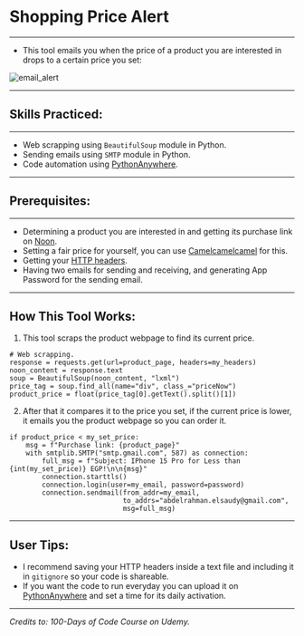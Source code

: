# Shopping Price Alert

---

- This tool emails you when the price of a product you are interested in drops to a certain price you set:

![email_alert](https://github.com/Abdelrahman-Elsaudy/NLP-Workout-Tracker-on-Google-Sheets/assets/158151388/7cd48bc8-1151-4005-b49c-c9dbd1315d81)

---

## Skills Practiced:

---

- Web scrapping using `BeautifulSoup` module in Python.
- Sending emails using `SMTP` module in Python.
- Code automation using [PythonAnywhere](www.pythonanywhere.com).

---

## Prerequisites:

---

- Determining a product you are interested in and getting its purchase link on [Noon](www.noon.com).
- Setting a fair price for yourself, you can use [Camelcamelcamel](https://camelcamelcamel.com/) for this.
- Getting your [HTTP headers](https://myhttpheader.com/).
- Having two emails for sending and receiving, and generating App Password for the sending email.

---
## How This Tool Works:

1. This tool scraps the product webpage to find its current price.
```
# Web scrapping.
response = requests.get(url=product_page, headers=my_headers)
noon_content = response.text
soup = BeautifulSoup(noon_content, "lxml")
price_tag = soup.find_all(name="div", class_="priceNow")
product_price = float(price_tag[0].getText().split()[1])
```
2. After that it compares it to the price you set, if the current price is lower, it emails you the product webpage so 
you can order it.
```
if product_price < my_set_price:
    msg = f"Purchase link: {product_page}"
    with smtplib.SMTP("smtp.gmail.com", 587) as connection:
        full_msg = f"Subject: IPhone 15 Pro for Less than {int(my_set_price)} EGP!\n\n{msg}"
        connection.starttls()
        connection.login(user=my_email, password=password)
        connection.sendmail(from_addr=my_email,
                            to_addrs="abdelrahman.elsaudy@gmail.com",
                            msg=full_msg)
```
---

## User Tips:
- I recommend saving your HTTP headers inside a text file and including it in `gitignore` so your code is shareable.
- If you want the code to run everyday you can upload it on [PythonAnywhere](www.pythonanywhere.com) and set a time for
its daily activation.

---
_Credits to: 100-Days of Code Course on Udemy._
